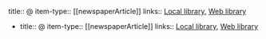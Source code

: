 title:: @
item-type:: [[newspaperArticle]]
links:: [Local library](zotero://select/library/items/LUEHT42S), [Web library](https://www.zotero.org/users/9063164/items/LUEHT42S)

- title:: @
  item-type:: [[newspaperArticle]]
  links:: [Local library](zotero://select/library/items/LUEHT42S), [Web library](https://www.zotero.org/users/9063164/items/LUEHT42S)